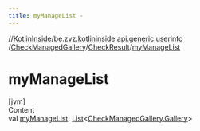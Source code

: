 ```yaml
---
title: myManageList -
---
```

//[KotlinInside](../../../index.md)/[be.zvz.kotlininside.api.generic.userinfo](../../index.md)
/[CheckManagedGallery](../index.md)/[CheckResult](index.md)/[myManageList](my-manage-list.md)

# myManageList

[jvm]  
Content  
val [myManageList](my-manage-list.md): [List](https://kotlinlang.org/api/latest/jvm/stdlib/kotlin.collections/-list/index.html)<[CheckManagedGallery.Gallery](
../-gallery/index.md)>  



